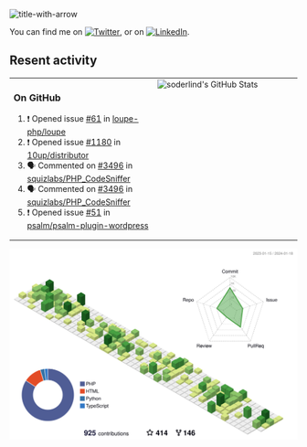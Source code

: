 
![title-with-arrow](https://github.com/soderlind/soderlind/assets/1649452/0f685042-97c3-46ba-b290-804d07f05370)


<!-- Actual text -->
You can find me on [![Twitter][1.2]][1], or on [![LinkedIn][2.2]][2].

<!-- Icons -->

[1.2]: http://i.imgur.com/wWzX9uB.png (twitter icon without padding)
[2.2]: https://raw.githubusercontent.com/MartinHeinz/MartinHeinz/master/linkedin-3-16.png (LinkedIn icon without padding)

<!-- Links to your social media accounts -->

[1]: https://twitter.com/soderlind
[2]: https://www.linkedin.com/in/soderlind/

## Resent activity

<table width="100%" border="0"><tr><td width="49%">

### On GitHub

<!--START_SECTION:activity-->
1. ❗ Opened issue [#61](https://github.com/loupe-php/loupe/issues/61) in [loupe-php/loupe](https://github.com/loupe-php/loupe)
2. ❗ Opened issue [#1180](https://github.com/10up/distributor/issues/1180) in [10up/distributor](https://github.com/10up/distributor)
3. 🗣 Commented on [#3496](https://github.com/squizlabs/PHP_CodeSniffer/issues/3496#issuecomment-1894641652) in [squizlabs/PHP_CodeSniffer](https://github.com/squizlabs/PHP_CodeSniffer)
4. 🗣 Commented on [#3496](https://github.com/squizlabs/PHP_CodeSniffer/issues/3496#issuecomment-1894443415) in [squizlabs/PHP_CodeSniffer](https://github.com/squizlabs/PHP_CodeSniffer)
5. ❗ Opened issue [#51](https://github.com/psalm/psalm-plugin-wordpress/issues/51) in [psalm/psalm-plugin-wordpress](https://github.com/psalm/psalm-plugin-wordpress)
<!--END_SECTION:activity-->
  </td>
<td width="49%" valign="top">
  <img   alt="soderlind's GitHub Stats" src="https://awesome-github-stats.azurewebsites.net/user-stats/soderlind?cardType=level-alternate&Title=FFFFFF&Border=FFFFFF" />
</td></tr></table>


![](./profile-3d-contrib/profile-green-animate.svg)


